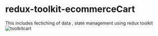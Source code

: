 # redux-toolkit-ecommerceCart
This includes fectiching of data , state management using redux toolkit
![toolkitcart](https://github.com/prabin693/redux-toolkit-ecommerceCart/assets/67963569/10cd5458-7635-4b2b-871c-9b39d4e39973)
